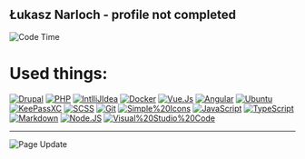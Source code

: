 
## Łukasz Narloch - profile not completed

![Code Time](https://img.shields.io/endpoint?style=for-the-badge&url=https://codetime-api.datreks.com/badge/1500?logoColor=white%26project=%26recentMS=604800000%26showProject=true)

# Used things:
[![Drupal](https://img.shields.io/badge/--0678BE?labelColor=0678BE&label=Drupal&style=for-the-badge&logo=drupal)]()
[![PHP](https://img.shields.io/badge/--88844b?labelColor=88844b&label=PHP&style=for-the-badge&logo=php)]()
[![IntlliJIdea](https://img.shields.io/badge/--000000?labelColor=000000&label=IntlliJIdea&style=for-the-badge&logo=intellijidea)]()
[![Docker](https://img.shields.io/badge/--db6912?labelColor=db6912&label=Docker&style=for-the-badge&logo=docker)]()
[![Vue.Js](https://img.shields.io/badge/--b03f72?labelColor=b03f72&label=Vue.Js&style=for-the-badge&logo=vuedotjs)]()
[![Angular](https://img.shields.io/badge/--DD0031?labelColor=DD0031&label=Angular&style=for-the-badge&logo=angular)]()
[![Ubuntu](https://img.shields.io/badge/--16abdf?labelColor=16abdf&label=Ubuntu&style=for-the-badge&logo=ubuntu)]()
[![KeePassXC](https://img.shields.io/badge/--9353b2?labelColor=9353b2&label=KeePassXC&style=for-the-badge&logo=keepassxc)]()
[![SCSS](https://img.shields.io/badge/--339966?labelColor=339966&label=SCSS&style=for-the-badge&logo=sass)]()
[![Git](https://img.shields.io/badge/--0fafcd?labelColor=0fafcd&label=Git&style=for-the-badge&logo=git)]()
[![Simple%20Icons](https://img.shields.io/badge/--111111?labelColor=111111&label=Simple%20Icons&style=for-the-badge&logo=simpleicons)]()
[![JavaScript](https://img.shields.io/badge/--0820e1?labelColor=0820e1&label=JavaScript&style=for-the-badge&logo=javascript)]()
[![TypeScript](https://img.shields.io/badge/--ce8739?labelColor=ce8739&label=TypeScript&style=for-the-badge&logo=typescript)]()
[![Markdown](https://img.shields.io/badge/--000000?labelColor=000000&label=Markdown&style=for-the-badge&logo=markdown)]()
[![Node.JS](https://img.shields.io/badge/--cc66cc?labelColor=cc66cc&label=Node.JS&style=for-the-badge&logo=nodedotjs)]()
[![Visual%20Studio%20Code](https://img.shields.io/badge/--007ACC?labelColor=007ACC&label=Visual%20Studio%20Code&style=for-the-badge&logo=visualstudiocode)]()





---
![Page Update](https://img.shields.io/github/last-commit/lukassz111/lukassz111?label=Page%20Update&style=for-the-badge)